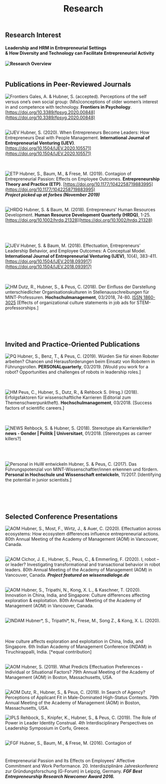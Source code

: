 ﻿---
title: "Research"
bg: purple
color: black
fa-icon: leanpub
---

## Research Interest 

#### Leadership and HRM in Entrepreneurial Settings <br/> & How Diversity and Technology can Facilitate Entrepreneurial Activity <br/><br/> <img alt="Research Overview" src="./img/research_overview.png" class="research"> <br/> <br/> 

## Publications in Peer-Reviewed Journals

<img alt="Frontiers" src="./img/Frontiers.jpg" class="pubs"> Gales, A. & Hubner, S. (accepted). Perceptions of the self versus one’s own social group: (Mis)conceptions of older women’s interest in and competence with technology. **Frontiers in Psychology**. [https://doi.org/10.3389/fpsyg.2020.00848](https://doi.org/10.3389/fpsyg.2020.00848) <br/> <br/> 

<img alt="IJEV" src="./img/ijev.jpg" class="pubs"> Hubner, S. (2020). When Entrepreneurs Become Leaders: How Entrepreneurs Deal with People Management. **International Journal of Entrepreneurial Venturing (IJEV)**.  [https://doi.org/10.1504/IJEV.2020.105571](https://doi.org/10.1504/IJEV.2020.105571) <br/> <br/> <br/> 

<img alt="ETP" src="./img/ETP.png" class="pubs"> Hubner, S.,  Baum, M., & Frese, M. (2019). Contagion of Entrepreneurial Passion: Effects on Employee Outcomes. **Entrepreneurship Theory and Practice (ETP)**. [https://doi.org/10.1177/1042258719883995](https://doi.org/10.1177/1042258719883995) <br/> ***Project picked up at forbes (November 2019)*** <br/><br/>

<img alt="HRDQ" src="./img/hrdq.jpg" class="pubs"> Hubner, S. & Baum, M. (2018). Entrepreneurs' Human Resources Development. **Human Resource Development Quarterly (HRDQ)**, 1-25. [https://doi.org/10.1002/hrdq.21328](https://doi.org/10.1002/hrdq.21328) <br/> <br/> <br/><br/>

<img alt="IJEV" src="./img/ijev.jpg" class="pubs"> Hubner, S. & Baum, M. (2018). Effectuation, Entrepreneurs' Leadership Behavior, and Employee Outcomes: A Conceptual Model. **International Journal of Entrepreneurial Venturing (IJEV)**, 10(4), 383-411. [https://doi.org/10.1504/IJEV.2018.093917](https://doi.org/10.1504/IJEV.2018.093917) <br/> <br/> <br/>

<img alt="HM" src="./img/HM_Page_1.png" class="pubs"> Dutz, R., Hubner, S., & Peus, C. (2018). Der Einfluss der Darstellung unterschiedlicher Organisationskulturen in Stellenausschreibungen für MINT-Professuren. **Hochschulmanagement**, 03/2018, 74-80. [ISSN 1860-3025](https://0a59654b-c029-4e59-a817-d92d38cf7998.filesusr.com/ugd/7bac3c_f3bb15e7d2294c62a0f3b7dc7f51c3a3.pdf) [Effects of organizational culture statements in job ads for STEM-professorships.] <br/> <br/> <br/> <br/> <br/> 



## Invited and Practice-Oriented Publications 

<img alt="PQ" src="./img/pq-03-2019-491398-1.jpg" class="pubs"> Hubner, S., Benz, T., & Peus, C. (2019). Würden Sie für einen Roboter arbeiten? Chancen und Herausforderungen beim Einsatz von Robotern in Führungsrollen. **PERSONALquarterly**, 03/2019. [Would you work for a robot? Opportunities and challenges of robots in leadership roles.] <br/> <br/><br/>

<img alt="HM" src="./img/HM_Page_1.png" class="pubs"> Peus, C., Hubner, S., Dutz, R., & Rehbock S. (Hrsg.) (2018). Erfolgsfaktoren für wissenschaftliche Karrieren (Editorial zum Themenschwerpunktheft). **Hochschulmanagement**, 03/2018. [Success factors of scientific careers.] <br/> <br/><br/>

<img alt="NEWS" src="./img/news.gif" class="pubs"> Rehbock, S. & Hubner, S. (2018). Stereotype als Karrierekiller? **news - Gender \| Politik \| Universitaet**, 01/2018. [Stereotypes as carreer killers?] <br/> <br/> <br/><br/>

<img alt="Personal in HuW entwickeln" src="./img/Personal in Hoschschule und Wissenschaft entwickeln.png" class="pubs"> Hubner, S. & Peus, C. (2017). Das Führungspotenzial von MINT-Wissenschaftler/innen erkennen und fördern. **Personal in Hochschule und Wissenschaft entwickeln**, 11/2017. [Identifying the potential in junior scientists.] <br/> <br/> <br/> <br/> <br/> 



## Selected Conference Presentations

<img alt="AOM" src="./img/AOM.png" class="conferences">  Hubner, S., Most, F., Wirtz, J., & Auer, C. (2020). Effectuation across ecosystems: How ecosystem differences influence entrepreneurial actions. 80th Annual Meeting of the Academy of Management (AOM) in Vancouver, Canada. <br/>  <br/> 

<img alt="AOM" src="./img/AOM.png" class="conferences">  Cichor, J. E., Hubner, S., Peus, C., & Emmerling, F. (2020). I, robot – or leader? Investigating transformational and transactional behavior in robot leaders. 80th Annual Meeting of the Academy of Management (AOM) in Vancouver, Canada. ***Project featured on wissensdialoge.de*** <br/> <br/> 

<img alt="AOM" src="./img/AOM.png" class="conferences">  Hubner, S., Tripathi, N., Kong, X. L., & Kaschner, T. (2020). Innovation in China, India, and Singapore: Culture differences affecting exploration & exploitation. 80th Annual Meeting of the Academy of Management (AOM) in Vancouver, Canada. <br/>   <br/> 

<img alt="INDAM" src="./img/INDAM_logo1.png" class="conferences" style="margin-bottom: 50px"> Hubner\*, S., Tripathi\*, N., Frese, M., Song Z., & Kong, X. L. (2020). How culture affects exploration and exploitation in China, India, and Singapore. 6th Indian Academy of Management Conference (INDAM) in Tiruchirappalli, India. [*equal contribution] <br/>   <br/> 

<img alt="AOM" src="./img/AOM.png" class="conferences">  Hubner, S. (2019). What Predicts Effectuation Preferences - Individual or Situational Factors? 79th Annual Meeting of the Academy of Management (AOM) in Boston, Massachusetts, USA. <br/>   <br/> 

<img alt="AOM" src="./img/AOM.png" class="conferences">  Dutz, R., Hubner, S., & Peus, C. (2019). In Search of Agency? Perceptions of Applicant Fit in Male-Dominated High-Status Contexts. 79th Annual Meeting of the Academy of Management (AOM) in Boston, Massachusetts, USA. <br/> 

<img alt="IPLS" src="./img/ipls.png" class="conferences">  Rehbock, S., Knipfer, K., Hubner, S., & Peus, C. (2019). The Role of Power in Leader Identity Construal. 4th Interdisciplinary Perspectives on Leadership Symposium in Corfu, Greece. <br/> <br/> 

<img alt="FGF" src="./img/FGF.png" class="conferences" style="margin-bottom: 40px">  Hubner, S.,  Baum, M., & Frese, M. (2016). Contagion of Entrepreneurial Passion and Its Effects on Employees' Affective Commitment and Work Performance. 20. Interdisziplinäre Jahreskonferenz zur Gründungsforschung (G-Forum) in Leipzig, Germany. ***FGF Best Entrepreneurship Research Newcomer Award 2016.*** <br/> 

